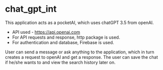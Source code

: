 # chat_gpt_int

This application acts as a pocketAI, which uses chatGPT 3.5 from openAI.

- API used - https://api.openai.com
- For API requests and response, http package is used.
- For authentication and database, Firebase is used.

User can send a message or ask anything to the application, which in turn creates a request to openAI and get a response.
The user can save the chat if he/she wants to and view the search history later on.
